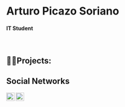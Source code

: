 <h1>Arturo Picazo Soriano
<h4>IT Student</h4>
  <br/> 

<h2>👨‍💻Projects:</h2>


<h2>Social Networks</h2>
<a href="https://www.linkedin.com/in/arturo-picazo-soriano-326775267/"><img align="left" alt="Arturo | LinkedIn" width="22px" src="https://cdn.jsdelivr.net/npm/simple-icons@v3/icons/linkedin.svg"></a>
<a href="https://www.instagram.com/_arturopicazo_/"><img align="left" alt="Arturo | Instagram" width="22px" src="https://cdn.jsdelivr.net/npm/simple-icons@v3/icons/instagram.svg"></a>

